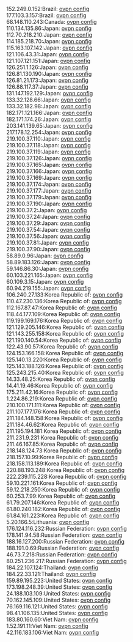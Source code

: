 152.249.0.152:Brazil: [ovpn config](vpn/152_249_0_152.ovpn)  
177.103.3.157:Brazil: [ovpn config](vpn/177_103_3_157.ovpn)  
68.148.110.243:Canada: [ovpn config](vpn/68_148_110_243.ovpn)  
110.134.135.86:Japan: [ovpn config](vpn/110_134_135_86.ovpn)  
112.70.218.210:Japan: [ovpn config](vpn/112_70_218_210.ovpn)  
114.185.218.70:Japan: [ovpn config](vpn/114_185_218_70.ovpn)  
115.163.107.142:Japan: [ovpn config](vpn/115_163_107_142.ovpn)  
121.106.43.31:Japan: [ovpn config](vpn/121_106_43_31.ovpn)  
121.107.121.151:Japan: [ovpn config](vpn/121_107_121_151.ovpn)  
126.251.1.126:Japan: [ovpn config](vpn/126_251_1_126.ovpn)  
126.81.130.190:Japan: [ovpn config](vpn/126_81_130_190.ovpn)  
126.81.21.173:Japan: [ovpn config](vpn/126_81_21_173.ovpn)  
126.88.117.37:Japan: [ovpn config](vpn/126_88_117_37.ovpn)  
131.147.192.129:Japan: [ovpn config](vpn/131_147_192_129.ovpn)  
133.32.128.66:Japan: [ovpn config](vpn/133_32_128_66.ovpn)  
133.32.182.98:Japan: [ovpn config](vpn/133_32_182_98.ovpn)  
182.171.121.166:Japan: [ovpn config](vpn/182_171_121_166.ovpn)  
182.171.174.26:Japan: [ovpn config](vpn/182_171_174_26.ovpn)  
203.141.139.65:Japan: [ovpn config](vpn/203_141_139_65.ovpn)  
217.178.12.254:Japan: [ovpn config](vpn/217_178_12_254.ovpn)  
219.100.37.110:Japan: [ovpn config](vpn/219_100_37_110.ovpn)  
219.100.37.118:Japan: [ovpn config](vpn/219_100_37_118.ovpn)  
219.100.37.119:Japan: [ovpn config](vpn/219_100_37_119.ovpn)  
219.100.37.126:Japan: [ovpn config](vpn/219_100_37_126.ovpn)  
219.100.37.165:Japan: [ovpn config](vpn/219_100_37_165.ovpn)  
219.100.37.166:Japan: [ovpn config](vpn/219_100_37_166.ovpn)  
219.100.37.169:Japan: [ovpn config](vpn/219_100_37_169.ovpn)  
219.100.37.174:Japan: [ovpn config](vpn/219_100_37_174.ovpn)  
219.100.37.177:Japan: [ovpn config](vpn/219_100_37_177.ovpn)  
219.100.37.179:Japan: [ovpn config](vpn/219_100_37_179.ovpn)  
219.100.37.190:Japan: [ovpn config](vpn/219_100_37_190.ovpn)  
219.100.37.2:Japan: [ovpn config](vpn/219_100_37_2.ovpn)  
219.100.37.24:Japan: [ovpn config](vpn/219_100_37_24.ovpn)  
219.100.37.29:Japan: [ovpn config](vpn/219_100_37_29.ovpn)  
219.100.37.54:Japan: [ovpn config](vpn/219_100_37_54.ovpn)  
219.100.37.56:Japan: [ovpn config](vpn/219_100_37_56.ovpn)  
219.100.37.81:Japan: [ovpn config](vpn/219_100_37_81.ovpn)  
219.100.37.90:Japan: [ovpn config](vpn/219_100_37_90.ovpn)  
58.89.0.96:Japan: [ovpn config](vpn/58_89_0_96.ovpn)  
58.89.183.126:Japan: [ovpn config](vpn/58_89_183_126.ovpn)  
59.146.86.30:Japan: [ovpn config](vpn/59_146_86_30.ovpn)  
60.103.221.165:Japan: [ovpn config](vpn/60_103_221_165.ovpn)  
60.109.3.15:Japan: [ovpn config](vpn/60_109_3_15.ovpn)  
60.94.219.155:Japan: [ovpn config](vpn/60_94_219_155.ovpn)  
106.240.27.133:Korea Republic of: [ovpn config](vpn/106_240_27_133.ovpn)  
110.47.230.136:Korea Republic of: [ovpn config](vpn/110_47_230_136.ovpn)  
112.167.87.47:Korea Republic of: [ovpn config](vpn/112_167_87_47.ovpn)  
118.44.177.109:Korea Republic of: [ovpn config](vpn/118_44_177_109.ovpn)  
119.199.169.176:Korea Republic of: [ovpn config](vpn/119_199_169_176.ovpn)  
121.129.205.146:Korea Republic of: [ovpn config](vpn/121_129_205_146.ovpn)  
121.143.255.158:Korea Republic of: [ovpn config](vpn/121_143_255_158.ovpn)  
121.190.140.54:Korea Republic of: [ovpn config](vpn/121_190_140_54.ovpn)  
122.43.90.57:Korea Republic of: [ovpn config](vpn/122_43_90_57.ovpn)  
124.153.166.158:Korea Republic of: [ovpn config](vpn/124_153_166_158.ovpn)  
125.140.13.220:Korea Republic of: [ovpn config](vpn/125_140_13_220.ovpn)  
125.143.188.126:Korea Republic of: [ovpn config](vpn/125_143_188_126.ovpn)  
125.243.215.40:Korea Republic of: [ovpn config](vpn/125_243_215_40.ovpn)  
14.33.48.25:Korea Republic of: [ovpn config](vpn/14_33_48_25.ovpn)  
14.41.19.46:Korea Republic of: [ovpn config](vpn/14_41_19_46.ovpn)  
175.211.42.16:Korea Republic of: [ovpn config](vpn/175_211_42_16.ovpn)  
1.224.86.219:Korea Republic of: [ovpn config](vpn/1_224_86_219.ovpn)  
210.100.171.111:Korea Republic of: [ovpn config](vpn/210_100_171_111.ovpn)  
211.107.177.176:Korea Republic of: [ovpn config](vpn/211_107_177_176.ovpn)  
211.184.148.158:Korea Republic of: [ovpn config](vpn/211_184_148_158.ovpn)  
211.184.46.62:Korea Republic of: [ovpn config](vpn/211_184_46_62.ovpn)  
211.195.194.181:Korea Republic of: [ovpn config](vpn/211_195_194_181.ovpn)  
211.231.9.231:Korea Republic of: [ovpn config](vpn/211_231_9_231.ovpn)  
211.46.167.85:Korea Republic of: [ovpn config](vpn/211_46_167_85.ovpn)  
218.148.124.73:Korea Republic of: [ovpn config](vpn/218_148_124_73.ovpn)  
218.157.10.99:Korea Republic of: [ovpn config](vpn/218_157_10_99.ovpn)  
218.158.113.189:Korea Republic of: [ovpn config](vpn/218_158_113_189.ovpn)  
220.88.193.248:Korea Republic of: [ovpn config](vpn/220_88_193_248.ovpn)  
222.239.115.228:Korea Republic of: [ovpn config](vpn/222_239_115_228.ovpn)  
59.10.221.161:Korea Republic of: [ovpn config](vpn/59_10_221_161.ovpn)  
59.12.218.250:Korea Republic of: [ovpn config](vpn/59_12_218_250.ovpn)  
60.253.7.99:Korea Republic of: [ovpn config](vpn/60_253_7_99.ovpn)  
61.79.207.146:Korea Republic of: [ovpn config](vpn/61_79_207_146.ovpn)  
61.80.240.182:Korea Republic of: [ovpn config](vpn/61_80_240_182.ovpn)  
61.84.161.223:Korea Republic of: [ovpn config](vpn/61_84_161_223.ovpn)  
5.20.166.5:Lithuania: [ovpn config](vpn/5_20_166_5.ovpn)  
176.124.116.232:Russian Federation: [ovpn config](vpn/176_124_116_232.ovpn)  
178.141.94.58:Russian Federation: [ovpn config](vpn/178_141_94_58.ovpn)  
188.16.127.200:Russian Federation: [ovpn config](vpn/188_16_127_200.ovpn)  
188.191.0.69:Russian Federation: [ovpn config](vpn/188_191_0_69.ovpn)  
46.73.7.218:Russian Federation: [ovpn config](vpn/46_73_7_218.ovpn)  
80.251.236.217:Russian Federation: [ovpn config](vpn/80_251_236_217.ovpn)  
184.22.107.124:Thailand: [ovpn config](vpn/184_22_107_124.ovpn)  
184.22.33.121:Thailand: [ovpn config](vpn/184_22_33_121.ovpn)  
159.89.195.223:United States: [ovpn config](vpn/159_89_195_223.ovpn)  
173.198.248.39:United States: [ovpn config](vpn/173_198_248_39.ovpn)  
24.188.103.109:United States: [ovpn config](vpn/24_188_103_109.ovpn)  
70.162.145.109:United States: [ovpn config](vpn/70_162_145_109.ovpn)  
76.169.116.121:United States: [ovpn config](vpn/76_169_116_121.ovpn)  
98.41.106.135:United States: [ovpn config](vpn/98_41_106_135.ovpn)  
183.80.160.60:Viet Nam: [ovpn config](vpn/183_80_160_60.ovpn)  
1.52.191.11:Viet Nam: [ovpn config](vpn/1_52_191_11.ovpn)  
42.116.183.106:Viet Nam: [ovpn config](vpn/42_116_183_106.ovpn)  
